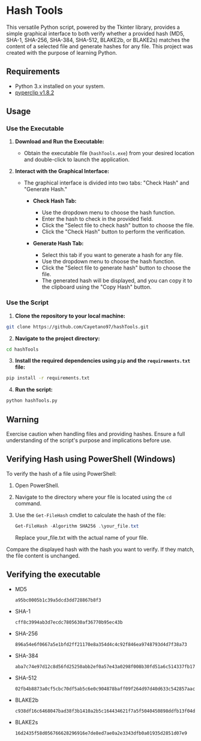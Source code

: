 # Hash Tools

This versatile Python script, powered by the Tkinter library, provides a simple graphical interface to both verify whether a provided hash (MD5, SHA-1, SHA-256, SHA-384, SHA-512, BLAKE2b, or BLAKE2s) matches the content of a selected file and generate hashes for any file. This project was created with the purpose of learning Python.

## Requirements

- Python 3.x installed on your system.
- [pyperclip v1.8.2](https://pypi.org/project/pyperclip/)

## Usage

### Use the Executable

1. **Download and Run the Executable:**

   - Obtain the executable file (`hashTools.exe`) from your desired location and double-click to launch the application.

2. **Interact with the Graphical Interface:**

   - The graphical interface is divided into two tabs: "Check Hash" and "Generate Hash."

     - **Check Hash Tab:**

       - Use the dropdown menu to choose the hash function.
       - Enter the hash to check in the provided field.
       - Click the "Select file to check hash" button to choose the file.
       - Click the "Check Hash" button to perform the verification.

     - **Generate Hash Tab:**
       - Select this tab if you want to generate a hash for any file.
       - Use the dropdown menu to choose the hash function.
       - Click the "Select file to generate hash" button to choose the file.
       - The generated hash will be displayed, and you can copy it to the clipboard using the "Copy Hash" button.

### Use the Script

1. **Clone the repository to your local machine:**

```bash
git clone https://github.com/Cayetano97/hashTools.git
```

2. **Navigate to the project directory:**

```bash
cd hashTools
```

3. **Install the required dependencies using `pip` and the `requirements.txt` file:**

```bash
pip install -r requirements.txt
```

4. **Run the script:**

```bash
python hashTools.py
```

## Warning

Exercise caution when handling files and providing hashes. Ensure a full understanding of the script's purpose and implications before use.

## Verifying Hash using PowerShell (Windows)

To verify the hash of a file using PowerShell:

1. Open PowerShell.
2. Navigate to the directory where your file is located using the `cd` command.
3. Use the `Get-FileHash` cmdlet to calculate the hash of the file:

   ```powershell
   Get-FileHash -Algorithm SHA256 .\your_file.txt
   ```

   Replace your_file.txt with the actual name of your file.

Compare the displayed hash with the hash you want to verify. If they match, the file content is unchanged.

## Verifying the executable

- MD5

  ```
  a95bc0005b1c39a5dcd3dd728867b8f3
  ```

- SHA-1

  ```
  cff8c3994ab3d7ecdc7805630af36770b95ec43b
  ```

- SHA-256

  ```
  896a54e6f0667a5e1bfd2ff21170e8a354d4c4c92f846ea9748793d4d7f38a73
  ```

- SHA-384

  ```
  aba7c74e97d12c8d56fd25250abb2ef0a57e43a0298f008b30fd51a6c514337fb17308e2f20f133ed992be935a14bc43
  ```

- SHA-512

  ```
  02fb4b8873a0cf5cbc70df5ab5c6e0c904878baff09f264d97d40d633c542857aac21087ad3a824e67a8761fec7ac14a26012e9e51be22ec8d1e027edb7b1693
  ```

- BLAKE2b

  ```
  c938df16c6468047bad38f3b1410a2b5c164434621f7a5f5040450898ddfb13f04d81ad7c1371d4fda0536903d5dda2713e90aa59ec85368bf0b6855bea73441
  ```

- BLAKE2s

  ```
  16d2435f58d056766628296916e7de8ed7ae0a2e3343dfb0a01935d2851d07e9
  ```
